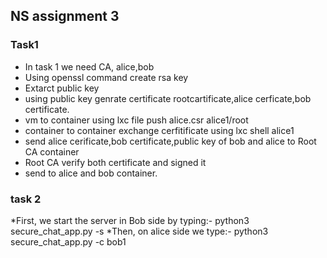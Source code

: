 ## NS assignment 3
### Task1

* In task 1 we need CA, alice,bob
* Using openssl command create rsa key 
* Extarct public key 
* using public key genrate certificate rootcartificate,alice cerficate,bob certificate.
* vm to container using lxc file push alice.csr alice1/root
* container to container  exchange cerfitificate using lxc shell alice1 
*   send alice cerificate,bob certificate,public key of bob and alice to Root CA container
* Root CA verify both certificate and signed it
* send to alice and bob container.

### task 2

*First, we start the server in Bob side by typing:-
	python3 secure_chat_app.py -s
*Then, on alice side we type:-
	python3 secure_chat_app.py -c bob1
